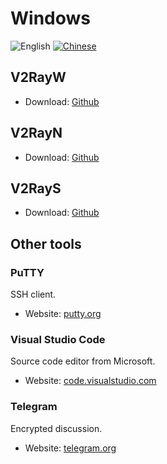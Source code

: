 # Windows

![English](../resources/english.svg) [![Chinese](../resources/chinese.svg)](https://www.v2ray.com/ui_client/windows.html)

## V2RayW

* Download: [Github](https://github.com/Cenmrev/V2RayW)

## V2RayN

* Download: [Github](https://github.com/2dust/v2rayN)

## V2RayS

* Download: [Github](https://github.com/Shinlor/V2RayS)

## Other tools

### PuTTY

SSH client.

* Website: [putty.org](http://www.putty.org/)

### Visual Studio Code

Source code editor from Microsoft.

* Website: [code.visualstudio.com](https://code.visualstudio.com/)

### Telegram

Encrypted discussion.

* Website: [telegram.org](https://telegram.org/)